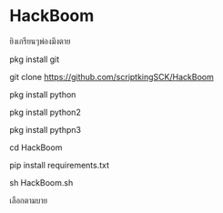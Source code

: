 # HackBoom
ยิงเกรียนๆพ่องมึงตาย


pkg install git

git clone https://github.com/scriptkingSCK/HackBoom

pkg install python


pkg install python2


pkg install pythpn3 



cd HackBoom


pip  install requirements.txt



sh HackBoom.sh

เลือกตามบาย
